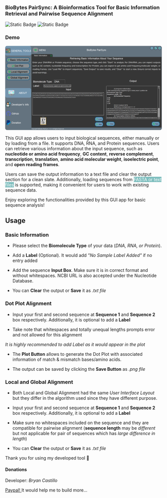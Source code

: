 ### BioBytes PairSync: A Bioinformatics Tool for Basic Information Retrieval and Pairwise Sequence Alignment

![Static Badge](https://img.shields.io/badge/Python-%233776AB?style=for-the-badge&logo=python&logoColor=%23F0E442&labelColor=%230072B2&color=%2356B4E9)
![Static Badge](https://img.shields.io/badge/PyQt-%2341CD52?style=for-the-badge&logo=Qt&logoColor=%235EFB75&labelColor=%23000000&color=%23009E73)

### Demo

<img src="documentations/Tab1_BasicInfo.png">

This GUI app allows users to input biological sequences, either manually or by loading from a file. It supports DNA, RNA, and Protein sequences. Users can retrieve various information about the input sequence, such as **nucleotide or amino acid frequency**, **GC content**, **reverse complement**, **transcription**, **translation**, **amino acid molecular weight**, **isoelectric point**, and **open reading frames**.

Users can save the output information to a text file and clear the output section for a clean slate. Additionally, loading sequences from <mark style= "background-color: rgba(0,128,128,0.5); color: #fff">FASTA or text files</mark> is supported, making it convenient for users to work with existing sequence data.

Enjoy exploring the functionalities provided by this GUI app for basic sequence analysis!

## Usage

### Basic Information

- Please select the **Biomolecule Type** of your data (_DNA, RNA, or Protein_).

- Add a **Label** (Optional). It would add _"No Sample Label Added"_ if no entry added

- Add the sequence **Input Box**. Make sure it is in correct format and without whitespaces. NCBI URL is also accepted under the Nucleotide Database.

- You can **Clear** the output or **Save** it as _.txt file_

### Dot Plot Alignment

- Input your first and second sequence at **Sequence 1** and **Sequence 2** box respectively. Additionally, it is optional to add a **Label**

- Take note that whitespaces and totally unequal lengths prompts error and not allowed for this alignment

_It is highly recommended to add Label as it would appear in the plot_

- The **Plot Button** allows to generate the Dot Plot with associated information of match & mismatch bases/amino acids.

- The output can be saved by clicking the **Save Button** as _.png file_

### Local and Global Alignment

- Both Local and Global Alignment had the same _User Interface Layout_ but they differ in the algorithm used since they have different purpose.

- Input your first and second sequence at **Sequence 1** and **Sequence 2** box respectively. Additionally, it is optional to add a **Label**

- Make sure no whitespaces included on the sequence and they are compatible for pairwise alignment (**sequence length** may be _different_ but not applicable for pair of sequences which has _large difference in length_)

- You can **Clear** the output or **Save** it as _.txt file_

Thank you for using my developed tool :ship:

#### Donations

Developer: _Bryan Castillo_

[Paypal! ](https://paypal.me/BryanAngeloCastillo)
It would help me to build more...
